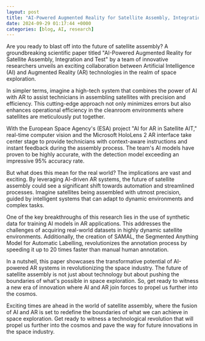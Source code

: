 ```yaml
---
layout: post
title: "AI-Powered Augmented Reality for Satellite Assembly, Integration and Test"
date: 2024-09-29 01:17:44 +0000
categories: [blog, AI, research]
---
```

Are you ready to blast off into the future of satellite assembly? A groundbreaking scientific paper titled "AI-Powered Augmented Reality for Satellite Assembly, Integration and Test" by a team of innovative researchers unveils an exciting collaboration between Artificial Intelligence (AI) and Augmented Reality (AR) technologies in the realm of space exploration.

In simpler terms, imagine a high-tech system that combines the power of AI with AR to assist technicians in assembling satellites with precision and efficiency. This cutting-edge approach not only minimizes errors but also enhances operational efficiency in the cleanroom environments where satellites are meticulously put together.

With the European Space Agency's (ESA) project "AI for AR in Satellite AIT," real-time computer vision and the Microsoft HoloLens 2 AR interface take center stage to provide technicians with context-aware instructions and instant feedback during the assembly process. The team's AI models have proven to be highly accurate, with the detection model exceeding an impressive 95% accuracy rate.

But what does this mean for the real world? The implications are vast and exciting. By leveraging AI-driven AR systems, the future of satellite assembly could see a significant shift towards automation and streamlined processes. Imagine satellites being assembled with utmost precision, guided by intelligent systems that can adapt to dynamic environments and complex tasks.

One of the key breakthroughs of this research lies in the use of synthetic data for training AI models in AR applications. This addresses the challenges of acquiring real-world datasets in highly dynamic satellite environments. Additionally, the creation of SAMAL, the Segmented Anything Model for Automatic Labelling, revolutionizes the annotation process by speeding it up to 20 times faster than manual human annotation.

In a nutshell, this paper showcases the transformative potential of AI-powered AR systems in revolutionizing the space industry. The future of satellite assembly is not just about technology but about pushing the boundaries of what's possible in space exploration. So, get ready to witness a new era of innovation where AI and AR join forces to propel us further into the cosmos.

Exciting times are ahead in the world of satellite assembly, where the fusion of AI and AR is set to redefine the boundaries of what we can achieve in space exploration. Get ready to witness a technological revolution that will propel us further into the cosmos and pave the way for future innovations in the space industry.
